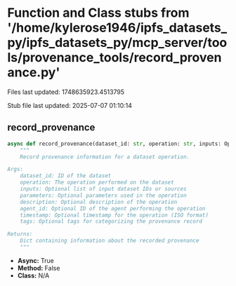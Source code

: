 # Function and Class stubs from '/home/kylerose1946/ipfs_datasets_py/ipfs_datasets_py/mcp_server/tools/provenance_tools/record_provenance.py'

Files last updated: 1748635923.4513795

Stub file last updated: 2025-07-07 01:10:14

## record_provenance

```python
async def record_provenance(dataset_id: str, operation: str, inputs: Optional[List[str]] = None, parameters: Optional[Dict[str, Any]] = None, description: Optional[str] = None, agent_id: Optional[str] = None, timestamp: Optional[str] = None, tags: Optional[List[str]] = None) -> Dict[str, Any]:
    """
    Record provenance information for a dataset operation.

Args:
    dataset_id: ID of the dataset
    operation: The operation performed on the dataset
    inputs: Optional list of input dataset IDs or sources
    parameters: Optional parameters used in the operation
    description: Optional description of the operation
    agent_id: Optional ID of the agent performing the operation
    timestamp: Optional timestamp for the operation (ISO format)
    tags: Optional tags for categorizing the provenance record

Returns:
    Dict containing information about the recorded provenance
    """
```
* **Async:** True
* **Method:** False
* **Class:** N/A
